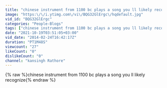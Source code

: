 ```yaml
---
title: "chinese instrument from 1100 bc plays a song you ll likely recognize"
image: "https:\/\/i.ytimg.com\/vi\/BQG32GlErgc\/hqdefault.jpg"
vid_id: "BQG32GlErgc"
categories: "People-Blogs"
tags: ["chinese instrument from 1100 bc plays a song you ll likely recognize"]
date: "2021-10-19T03:51:05+03:00"
vid_date: "2014-02-24T16:42:17Z"
duration: "PT1M48S"
viewcount: "27"
likeCount: "0"
dislikeCount: "0"
channel: "kansingh Rathore"
---
```

{% raw %}chinese instrument from 1100 bc plays a song you ll likely recognize{% endraw %}
